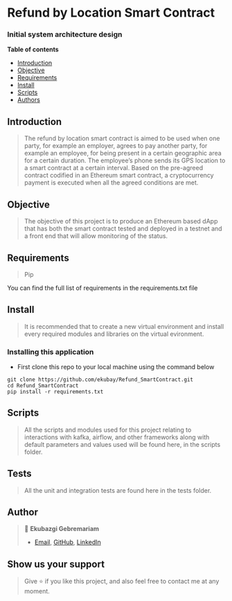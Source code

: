 # Refund by Location Smart Contract

### Initial system architecture design

**Table of contents**

- [Introduction](#introduction)
- [Objective](#objective)
- [Requirements](#requirements)
- [Install](#install)
- [Scripts](#scripts)
- [Authors](#authors)

## Introduction

> The refund by location smart contract is aimed to be used when one party, for example an employer, agrees to pay another party, for example an employee, for being present in a certain geographic area for a certain duration. The employee’s phone sends its GPS location to a smart contract at a certain interval. Based on the pre-agreed contract codified in an Ethereum smart contract, a cryptocurrency payment is executed when all the agreed conditions are met.  

## Objective
>The objective of this project is to produce an Ethereum based dApp that has both the smart contract tested and deployed in a testnet and a front end that will allow monitoring of the status.

## Requirements
> Pip

You can find the full list of requirements in the requirements.txt file

## Install

> It is recommended that to create a new virtual environment and install every required modules and libraries on the virtual evironment.

### Installing this application

- First clone this repo to your local machine using the command below

```
git clone https://github.com/ekubay/Refund_SmartContract.git
cd Refund_SmartContract
pip install -r requirements.txt
```

## Scripts

> All the scripts and modules used for this project relating to interactions with kafka, airflow, and other frameworks along with default parameters and values used will be found here, in the scripts folder.

## Tests

> All the unit and integration tests are found here in the tests folder.

## Author
> 👤 **Ekubazgi Gebremariam**
> - [Email](mailto:axutec14@gmail.com), [GitHub](https://github.com/ekubay), [LinkedIn](https://www.linkedin.com/in/ekubazgi-g-mariam-61507270)

## Show us your support

> Give ⭐ if you like this project, and also feel free to contact me at any moment.